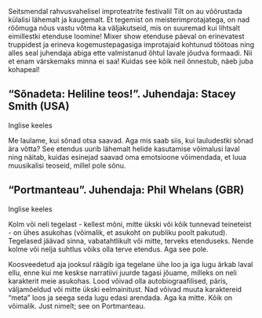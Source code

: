 Seitsmendal rahvusvahelisel improteatrite festivalil Tilt on au võõrustada külalisi lähemalt ja kaugemalt. Et tegemist on meisterimprotajatega, on nad rõõmuga nõus vastu võtma ka väljakutseid, mis on suuremad kui lihtsalt eimillestki etenduse loomine! Mixer show etenduse päeval on erinevatest truppidest ja erineva kogemustepagasiga improtajaid kohtunud töötoas ning alles seal juhendaja abiga ette valmistanud õhtul lavale jõudva formaadi. Nii et enam värskemaks minna ei saa! Kuidas see kõik neil õnnestub, näeb juba kohapeal!

## “Sõnadeta: Heliline teos!”. Juhendaja: Stacey Smith (USA)

Inglise keeles

Me laulame, kui sõnad otsa saavad. Aga mis saab siis, kui lauludestki sõnad ära võtta? See etendus uurib lähemalt helide kasutamise võimalusi laval ning näitab, kuidas esinejad saavad oma emotsioone võimendada, et luua muusikalisi teoseid, millel pole sõnu. 

## “Portmanteau”. Juhendaja: Phil Whelans (GBR)

Inglise keeles 

Kolm või neli tegelast - kellest mõni, mitte ükski või kõik tunnevad teineteist - on ühes asukohas (võimalik, et asukoht on publiku poolt pakutud). Tegelased jäävad sinna, vabatahtlikult või mitte, terveks etenduseks. Nende kolme või nelja suhtlus võiks olla terve etendus. Aga see pole. 

Koosveedetud aja jooksul räägib iga tegelane ühe loo ja iga lugu ärkab laval ellu, enne kui me keskse narratiivi juurde tagasi jõuame, milleks on neli karakterit meie asukohas. Lood võivad olla autobiograafilised, päris, väljamõeldud või mitte ükski eelmainitust. Nad võivad muuta karaktereid “meta” loos ja seega seda lugu edasi arendada. Aga ka mitte. Kõik on võimalik. Just nimelt; see on Portmanteau.
